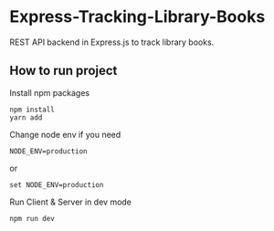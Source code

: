 # Express-Tracking-Library-Books
REST API backend in Express.js to track library books.

## How to run project
Install npm packages
```
npm install
yarn add
```
Change node env if you need
```
NODE_ENV=production
```
or
```
set NODE_ENV=production
```
Run Client & Server in dev mode

```
npm run dev
